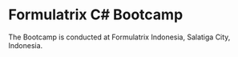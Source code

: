 # Formulatrix C# Bootcamp

The Bootcamp is conducted at Formulatrix Indonesia, Salatiga City, Indonesia.

